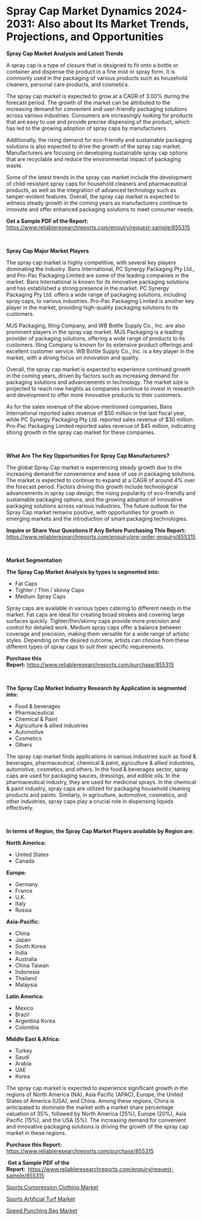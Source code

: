 <p><h1>Spray Cap Market Dynamics 2024-2031: Also about Its Market Trends, Projections, and Opportunities</h1></p><p><strong>Spray Cap Market Analysis and Latest Trends</strong></p>
<p><p>A spray cap is a type of closure that is designed to fit onto a bottle or container and dispense the product in a fine mist or spray form. It is commonly used in the packaging of various products such as household cleaners, personal care products, and cosmetics.</p><p>The spray cap market is expected to grow at a CAGR of 3.00% during the forecast period. The growth of the market can be attributed to the increasing demand for convenient and user-friendly packaging solutions across various industries. Consumers are increasingly looking for products that are easy to use and provide precise dispensing of the product, which has led to the growing adoption of spray caps by manufacturers.</p><p>Additionally, the rising demand for eco-friendly and sustainable packaging solutions is also expected to drive the growth of the spray cap market. Manufacturers are focusing on developing sustainable spray cap options that are recyclable and reduce the environmental impact of packaging waste.</p><p>Some of the latest trends in the spray cap market include the development of child-resistant spray caps for household cleaners and pharmaceutical products, as well as the integration of advanced technology such as tamper-evident features. Overall, the spray cap market is expected to witness steady growth in the coming years as manufacturers continue to innovate and offer enhanced packaging solutions to meet consumer needs.</p></p>
<p><strong>Get a Sample PDF of the Report:&nbsp;</strong> <a href="https://www.reliableresearchreports.com/enquiry/request-sample/855315">https://www.reliableresearchreports.com/enquiry/request-sample/855315</a></p>
<p>&nbsp;</p>
<p><strong>Spray Cap Major Market Players</strong></p>
<p><p>The spray cap market is highly competitive, with several key players dominating the industry. Bans International, PC Synergy Packaging Pty Ltd., and Pro-Pac Packaging Limited are some of the leading companies in the market. Bans International is known for its innovative packaging solutions and has established a strong presence in the market. PC Synergy Packaging Pty Ltd. offers a wide range of packaging solutions, including spray caps, to various industries. Pro-Pac Packaging Limited is another key player in the market, providing high-quality packaging solutions to its customers.</p><p>MJS Packaging, Illing Company, and WB Bottle Supply Co., Inc. are also prominent players in the spray cap market. MJS Packaging is a leading provider of packaging solutions, offering a wide range of products to its customers. Illing Company is known for its extensive product offerings and excellent customer service. WB Bottle Supply Co., Inc. is a key player in the market, with a strong focus on innovation and quality.</p><p>Overall, the spray cap market is expected to experience continued growth in the coming years, driven by factors such as increasing demand for packaging solutions and advancements in technology. The market size is projected to reach new heights as companies continue to invest in research and development to offer more innovative products to their customers.</p><p>As for the sales revenue of the above-mentioned companies, Bans International reported sales revenue of $50 million in the last fiscal year, while PC Synergy Packaging Pty Ltd. reported sales revenue of $30 million. Pro-Pac Packaging Limited reported sales revenue of $45 million, indicating strong growth in the spray cap market for these companies.</p></p>
<p>&nbsp;</p>
<p><strong>What Are The Key Opportunities For Spray Cap Manufacturers?</strong></p>
<p><p>The global Spray Cap market is experiencing steady growth due to the increasing demand for convenience and ease of use in packaging solutions. The market is expected to continue to expand at a CAGR of around 4% over the forecast period. Factors driving this growth include technological advancements in spray cap design, the rising popularity of eco-friendly and sustainable packaging options, and the growing adoption of innovative packaging solutions across various industries. The future outlook for the Spray Cap market remains positive, with opportunities for growth in emerging markets and the introduction of smart packaging technologies.</p></p>
<p><strong>Inquire or Share Your Questions If Any Before Purchasing This Report:</strong> <a href="https://www.reliableresearchreports.com/enquiry/pre-order-enquiry/855315">https://www.reliableresearchreports.com/enquiry/pre-order-enquiry/855315</a></p>
<p>&nbsp;</p>
<p><strong>Market Segmentation</strong></p>
<p><strong>The Spray Cap Market Analysis by types is segmented into:</strong></p>
<p><ul><li>Fat Caps</li><li>Tighter / Thin / skinny Caps</li><li>Medium Spray Caps</li></ul></p>
<p><p>Spray caps are available in various types catering to different needs in the market. Fat caps are ideal for creating broad strokes and covering large surfaces quickly. Tighter/thin/skinny caps provide more precision and control for detailed work. Medium spray caps offer a balance between coverage and precision, making them versatile for a wide range of artistic styles. Depending on the desired outcome, artists can choose from these different types of spray caps to suit their specific requirements.</p></p>
<p><strong>Purchase this Report:&nbsp;</strong><a href="https://www.reliableresearchreports.com/purchase/855315">https://www.reliableresearchreports.com/purchase/855315</a></p>
<p>&nbsp;</p>
<p><strong>The Spray Cap Market Industry Research by Application is segmented into:</strong></p>
<p><ul><li>Food & beverages</li><li>Pharmaceutical</li><li>Chemical & Paint</li><li>Agriculture & allied industries</li><li>Automotive</li><li>Cosmetics</li><li>Others</li></ul></p>
<p><p>The spray cap market finds applications in various industries such as food & beverages, pharmaceutical, chemical & paint, agriculture & allied industries, automotive, cosmetics, and others. In the food & beverages sector, spray caps are used for packaging sauces, dressings, and edible oils. In the pharmaceutical industry, they are used for medicinal sprays. In the chemical & paint industry, spray caps are utilized for packaging household cleaning products and paints. Similarly, in agriculture, automotive, cosmetics, and other industries, spray caps play a crucial role in dispensing liquids effectively.</p></p>
<p>&nbsp;</p>
<p><strong>In terms of Region, the Spray Cap Market Players available by Region are:</strong></p>
<p>
    <p> <strong> North America: </strong>
        <ul>
            <li>United States</li>
            <li>Canada</li>
        </ul>
        </p> 
    <p> <strong> Europe: </strong>
        <ul>
            <li>Germany</li>
            <li>France</li>
            <li>U.K.</li>
            <li>Italy</li>
            <li>Russia</li>
        </ul>
        </p> 
    <p> <strong> Asia-Pacific: </strong>
        <ul>
            <li>China</li>
            <li>Japan</li>
            <li>South Korea</li>
            <li>India</li>
            <li>Australia</li>
            <li>China Taiwan</li>
            <li>Indonesia</li>
            <li>Thailand</li>
            <li>Malaysia</li>
        </ul>
        </p> 
    <p> <strong> Latin America: </strong>
        <ul>
            <li>Mexico</li>
            <li>Brazil</li>
            <li>Argentina Korea</li>
            <li>Colombia</li>
        </ul>
        </p> 
    <p> <strong> Middle East & Africa: </strong>
        <ul>
            <li>Turkey</li>
            <li>Saudi</li>
            <li>Arabia</li>
            <li>UAE</li>
            <li>Korea</li>
        </ul>
    </p>
    </p>
<p><p>The spray cap market is expected to experience significant growth in the regions of North America (NA), Asia Pacific (APAC), Europe, the United States of America (USA), and China. Among these regions, China is anticipated to dominate the market with a market share percentage valuation of 35%, followed by North America (25%), Europe (20%), Asia Pacific (15%), and the USA (5%). The increasing demand for convenient and innovative packaging solutions is driving the growth of the spray cap market in these regions.</p></p>
<p><strong>Purchase this Report: </strong><a href="https://www.reliableresearchreports.com/purchase/855315">https://www.reliableresearchreports.com/purchase/855315</a></p>
<p>&nbsp;<strong>Get a Sample PDF of the Report:&nbsp;&nbsp;</strong><a href="https://www.reliableresearchreports.com/enquiry/request-sample/855315">https://www.reliableresearchreports.com/enquiry/request-sample/855315</a></p>
<p><strong></strong></p>
<p><p><a href="https://github.com/seekum/Market-Research-Report-List-1/blob/main/sports-compression-clothing-market.md">Sports Compression Clothing Market</a></p><p><a href="https://github.com/timeliteaut/Market-Research-Report-List-1/blob/main/sports-artificial-turf-market.md">Sports Artificial Turf Market</a></p><p><a href="https://github.com/bobicer/Market-Research-Report-List-2/blob/main/speed-punching-bag-market.md">Speed Punching Bag Market</a></p></p>